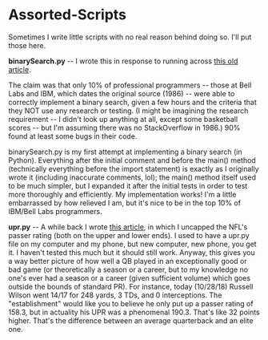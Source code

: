 # Assorted-Scripts
Sometimes I write little scripts with no real reason behind doing so. I'll put those here.

<b>binarySearch.py</b> -- I wrote this in response to running across <a href="https://reprog.wordpress.com/2010/04/19/are-you-one-of-the-10-percent/">this old article</a>.

The claim was that only 10% of professional programmers -- those at Bell Labs and IBM, which dates the original source (1986) -- were able to correctly implement a binary search, given a few hours and the criteria that they NOT use any research or testing. (I might be imagining the research requirement -- I didn't look up anything at all, except some basketball scores -- but I'm assuming there was no StackOverflow in 1986.) 90% found at least some bugs in their code.

binarySearch.py is my first attempt at implementing a binary search (in Python). Everything after the initial comment and before the main() method (technically everything before the import statement) is exactly as I originally wrote it (including inaccurate comments, lol); the main() method itself used to be much simpler, but I expanded it after the initial tests in order to test more thoroughly and efficiently. My implementation works! I'm a little embarrassed by how relieved I am, but it's nice to be in the top 10% of IBM/Bell Labs programmers.

<b>upr.py</b> -- A while back I wrote <a href="https://jessethesportswriter.blogspot.com/2014/09/introducing-true-passer-rating.html">this article</a>, in which I uncapped the NFL's passer rating (both on the upper and lower ends). I used to have a upr.py file on my computer and my phone, but new computer, new phone, you get it. I haven't tested this much but it should still work. Anyway, this gives you a way better picture of how well a QB played in an exceptionally good or bad game (or theoretically a season or a career, but to my knowledge no one's ever had a season or a career (given sufficient volume) which goes outside the bounds of standard PR). For instance, today (10/28/18) Russell Wilson went 14/17 for 248 yards, 3 TDs, and 0 interceptions. The "establishment" would like you to believe he only put up a passer rating of 158.3, but in actuality his UPR was a phenomenal 190.3. That's like 32 points higher. That's the difference between an average quarterback and an elite one.

